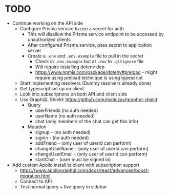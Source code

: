 # TODO

- Continue working on the API side
  - Configure Prisma service to use a secret for auth
    - This will disallow the Prisma service endpoint to be accessed by
      unauthorized clients
    - After configured Prisma service, pass secret to application server
    - Create a `.env` and `.env.example` file to pull in the secret
      - Check in `.env.example` but at `.env` to `.gitignore` file
      - Will require installing dotenv dep
      - https://www.npmjs.com/package/dotenv#preload - might require using
        preload technique is using typescript
  - Start implementing resolvers (Dummy resolvers already done)
  - Get typescript set up on client
  - Look into subscriptions on both API and client side
  - Use GraphQL Shield: https://github.com/maticzav/graphql-shield
    - Query
      - userFriends (no auth needed)
      - userName (no auth needed)
      - chat (only members of the chat can get this info)
    - Mutation
      - signup - (no auth needed)
      - signin - (no auth needed)
      - addFriend - (only user of userId can perform)
      - changeUserName - (only user of userId can perform)
      - changeUserEmail - (only user of userId can perform)
      - startChat - (user must be signed in)
- Add custom Apollo install to client with subscription support
  - https://www.apollographql.com/docs/react/advanced/boost-migration.html
  - Connect to API
  - Test normal query + live query in sidebar

